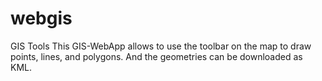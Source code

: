 # webgis

GIS Tools
This GIS-WebApp allows to use the toolbar on the map to draw points, lines, and polygons.
And the geometries can be downloaded as KML. 

